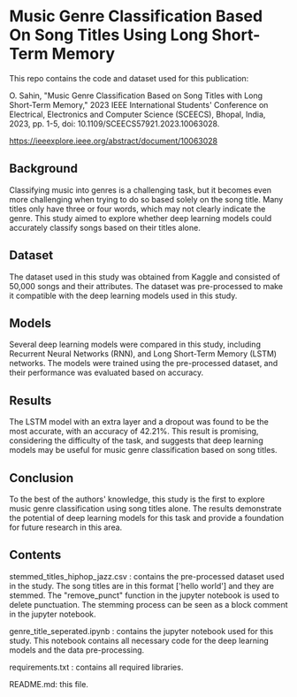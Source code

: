 # Music Genre Classification Based On Song Titles Using Long Short-Term Memory

This repo contains the code and dataset used for this publication: 

O. Sahin, "Music Genre Classification Based on Song Titles with Long Short-Term Memory," 2023 IEEE International Students' Conference on Electrical, Electronics and Computer Science (SCEECS), Bhopal, India, 2023, pp. 1-5, doi: 10.1109/SCEECS57921.2023.10063028.

https://ieeexplore.ieee.org/abstract/document/10063028



## Background

Classifying music into genres is a challenging task, but it becomes even more challenging when trying to do so based solely on the song title. Many titles only have three or four words, which may not clearly indicate the genre. This study aimed to explore whether deep learning models could accurately classify songs based on their titles alone.

## Dataset

The dataset used in this study was obtained from Kaggle and consisted of 50,000 songs and their attributes. The dataset was pre-processed to make it compatible with the deep learning models used in this study.

## Models

Several deep learning models were compared in this study, including Recurrent Neural Networks (RNN), and Long Short-Term Memory (LSTM) networks. The models were trained using the pre-processed dataset, and their performance was evaluated based on accuracy.

## Results

The LSTM model with an extra layer and a dropout was found to be the most accurate, with an accuracy of 42.21%. This result is promising, considering the difficulty of the task, and suggests that deep learning models may be useful for music genre classification based on song titles.

## Conclusion

To the best of the authors' knowledge, this study is the first to explore music genre classification using song titles alone. The results demonstrate the potential of deep learning models for this task and provide a foundation for future research in this area.

## Contents

stemmed_titles_hiphop_jazz.csv : contains the pre-processed dataset used in the study. The song titles are in this format ['hello world'] and they are stemmed. The "remove_punct" function in the jupyter notebook is used to delete punctuation. The stemming process can be seen as a block comment in the jupyter notebook.

genre_title_seperated.ipynb : contains the jupyter notebook used for this study. This notebook contains all necessary code for the deep learning models and the data pre-processing. 

requirements.txt : contains all required libraries.

README.md: this file.
